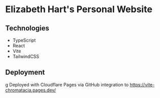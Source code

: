 # Elizabeth Hart's Personal Website

## Technologies

- TypeScript
- React
- Vite
- TailwindCSS

## Deployment
g
Deployed with Cloudflare Pages via GitHub integration to https://vite-chromatacia.pages.dev/
